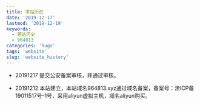 ```yaml
---
title: 本站历史
date: '2019-12-17'
lastmod: '2019-12-19'
keywords: 
  - 建站历史
  - 964813
categories: 'hugo'
tags: 'website'
slug: 'website_history'
---
```


- 20191217 提交公安备案审核，并通过审核。

- 20191212 本站建立，本站域名964813.xyz通过域名备案，备案号：津ICP备19011517号-1号，采用aliyun虚拟主机，域名aliyun购买。

  
